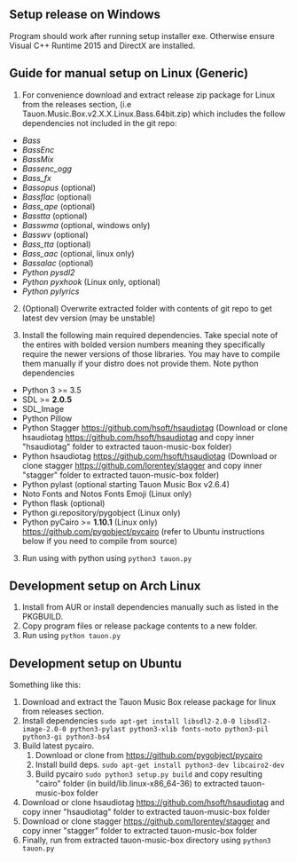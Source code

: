 
## Setup release on Windows

Program should work after running setup installer exe. Otherwise ensure Visual C++ Runtime 2015 and DirectX are installed.

## Guide for manual setup on Linux (Generic)

1) For convenience download and extract release zip package for Linux from the releases section, (i.e Tauon.Music.Box.v2.X.X.Linux.Bass.64bit.zip) which includes the follow dependencies not included in the git repo:

 - *Bass*
 - *BassEnc*
 - *BassMix*
 - *Bassenc_ogg*
 - *Bass_fx*
 - *Bassopus* (optional)
 - *Bassflac* (optional)
 - *Bass_ape* (optional)
 - *Basstta* (optional)
 - *Basswma* (optional, windows only)
 - *Basswv* (optional)
 - *Bass_tta* (optional)
 - *Bass_aac* (optional, linux only)
 - *Bassalac* (optional)
 - *Python pysdl2*
 - *Python pyxhook* (Linux only, optional)
 - *Python pylyrics*
 
 2) (Optional) Overwrite extracted folder with contents of git repo to get latest dev version (may be unstable)

 3) Install the following main required dependencies. Take special note of the entires with bolded version numbers meaning they specifically require the newer versions of those libraries. You may have to compile them manually if your distro does not provide them. Note python dependencies

  - Python 3 >= 3.5
  - SDL >= **2.0.5**
  - SDL_Image
  - Python Pillow
  - Python Stagger https://github.com/hsoft/hsaudiotag (Download or clone hsaudiotag https://github.com/hsoft/hsaudiotag and copy inner "hsaudiotag" folder to extracted tauon-music-box folder)
  - Python hsaudiotag https://github.com/hsoft/hsaudiotag (Download or clone stagger https://github.com/lorentey/stagger and copy inner "stagger" folder to extracted tauon-music-box folder)
  - Python pylast (optional starting Tauon Music Box v2.6.4)
  - Noto Fonts and Notos Fonts Emoji (Linux only)
  - Python flask (optional)
  - Python gi.repository/pygobject (Linux only)
  - Python pyCairo >= **1.10.1** (Linux only) https://github.com/pygobject/pycairo (refer to Ubuntu instructions below if you need to compile from source)

3) Run using with python using ```python3 tauon.py```
 


## Development setup on Arch Linux

1. Install from AUR or install dependencies manually such as listed in the PKGBUILD.
2. Copy program files or release package contents to a new folder.
3. Run using ```python tauon.py```

## Development setup on Ubuntu

Something like this:

1. Download and extract the Tauon Music Box release package for linux from releases section.
2. Install dependencies ```sudo apt-get install libsdl2-2.0-0 libsdl2-image-2.0-0 python3-pylast python3-xlib fonts-noto python3-pil python3-gi python3-bs4```
2. Build latest pycairo.
    1. Download or clone from https://github.com/pygobject/pycairo
    2. Install build deps. ```sudo apt-get install python3-dev libcairo2-dev```
    3. Build pycairo ```sudo python3 setup.py build``` and copy resulting "cairo" folder (in build/lib.linux-x86_64-36) to extracted tauon-music-box folder
3. Download or clone hsaudiotag https://github.com/hsoft/hsaudiotag and copy inner "hsaudiotag" folder to extracted tauon-music-box folder
4. Download or clone stagger https://github.com/lorentey/stagger and copy inner "stagger" folder to extracted tauon-music-box folder
5. Finally, run from extracted tauon-music-box directory using ```python3 tauon.py```
